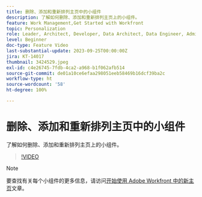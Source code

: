 ```yaml
---
title: 删除、添加和重新排列主页中的小组件
description: 了解如何删除、添加和重新排列主页上的小组件。
feature: Work Management,Get Started with Workfront
topic: Personalization
role: Leader, Architect, Developer, Data Architect, Data Engineer, Admin, User
level: Beginner
doc-type: Feature Video
last-substantial-update: 2023-09-25T00:00:00Z
jira: KT-14017
thumbnail: 3424529.jpeg
exl-id: c4e26745-7fdb-4ca2-a968-b1f062afb514
source-git-commit: de01a10ce6efaa298051eeb58469b16dcf39ba2c
workflow-type: ht
source-wordcount: '58'
ht-degree: 100%

---
```


# 删除、添加和重新排列主页中的小组件

了解如何删除、添加和重新排列主页上的小组件。

>[!VIDEO](https://video.tv.adobe.com/v/3424529/?quality=12&learn=on&enablevpops)


>[!NOTE]
>
> 要查找有关每个小组件的更多信息，请访问[开始使用 Adobe Workfront 中的新主页](https://experienceleague.adobe.com/docs/workfront/using/basics/home/new-home/get-started-with-new-home.html?lang=zh-Hans)文章。

